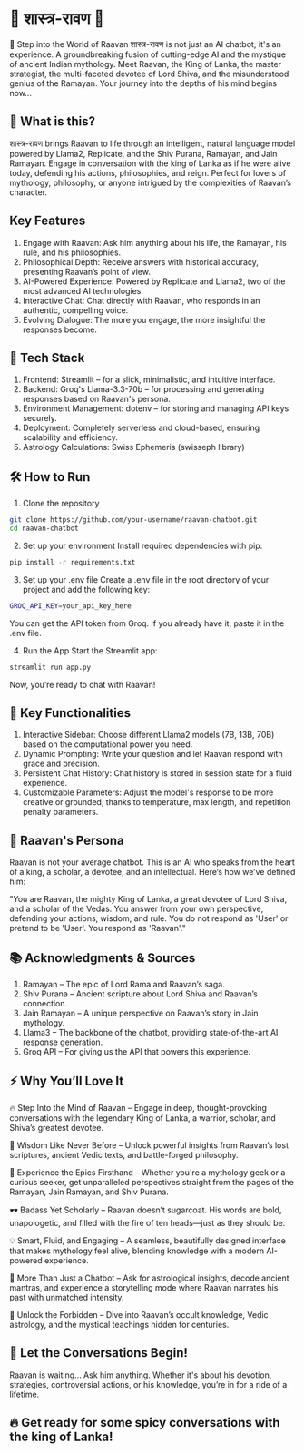 # 🔱 शास्त्र-रावण 🔱
🏰 Step into the World of Raavan
शास्त्र-रावण is not just an AI chatbot; it's an experience. A groundbreaking fusion of cutting-edge AI and the mystique of ancient Indian mythology. Meet Raavan, the King of Lanka, the master strategist, the multi-faceted devotee of Lord Shiva, and the misunderstood genius of the Ramayan. Your journey into the depths of his mind begins now...

## 🚀 What is this?
शास्त्र-रावण brings Raavan to life through an intelligent, natural language model powered by Llama2, Replicate, and the Shiv Purana, Ramayan, and Jain Ramayan. Engage in conversation with the king of Lanka as if he were alive today, defending his actions, philosophies, and reign. Perfect for lovers of mythology, philosophy, or anyone intrigued by the complexities of Raavan’s character.

## Key Features

1. Engage with Raavan: Ask him anything about his life, the Ramayan, his rule, and his philosophies.
2. Philosophical Depth: Receive answers with historical accuracy, presenting Raavan’s point of view.
3. AI-Powered Experience: Powered by Replicate and Llama2, two of the most advanced AI technologies.
4. Interactive Chat: Chat directly with Raavan, who responds in an authentic, compelling voice.
5. Evolving Dialogue: The more you engage, the more insightful the responses become.
## 🔧 Tech Stack
1. Frontend: Streamlit – for a slick, minimalistic, and intuitive interface.
2. Backend: Groq's Llama-3.3-70b – for processing and generating responses based on Raavan's persona.
3. Environment Management: dotenv – for storing and managing API keys securely.
4. Deployment: Completely serverless and cloud-based, ensuring scalability and efficiency.
5. Astrology Calculations: Swiss Ephemeris (swisseph library)
## 🛠️ How to Run
1. Clone the repository
```bash
git clone https://github.com/your-username/raavan-chatbot.git
cd raavan-chatbot
```
2. Set up your environment
Install required dependencies with pip:
```bash
pip install -r requirements.txt
```
3. Set up your .env file
Create a .env file in the root directory of your project and add the following key:
```bash
GROQ_API_KEY=your_api_key_here
```
You can get the API token from Groq. If you already have it, paste it in the .env file.

4. Run the App
Start the Streamlit app:
```bash
streamlit run app.py
```
Now, you’re ready to chat with Raavan!

## 🎯 Key Functionalities
1. Interactive Sidebar: Choose different Llama2 models (7B, 13B, 70B) based on the computational power you need.
2. Dynamic Prompting: Write your question and let Raavan respond with grace and precision.
3. Persistent Chat History: Chat history is stored in session state for a fluid experience.
4. Customizable Parameters: Adjust the model's response to be more creative or grounded, thanks to temperature, max length, and repetition penalty parameters.
## 🧠 Raavan's Persona
Raavan is not your average chatbot. This is an AI who speaks from the heart of a king, a scholar, a devotee, and an intellectual. Here’s how we’ve defined him:

"You are Raavan, the mighty King of Lanka, a great devotee of Lord Shiva, and a scholar of the Vedas. You answer from your own perspective, defending your actions, wisdom, and rule. You do not respond as 'User' or pretend to be 'User'. You respond as 'Raavan'."

## 📚 Acknowledgments & Sources
1. Ramayan – The epic of Lord Rama and Raavan’s saga.
2. Shiv Purana – Ancient scripture about Lord Shiva and Raavan’s connection.
3. Jain Ramayan – A unique perspective on Raavan’s story in Jain mythology.
4. Llama3 – The backbone of the chatbot, providing state-of-the-art AI response generation.
5. Groq API – For giving us the API that powers this experience.

## ⚡ Why You’ll Love It
🔥 Step Into the Mind of Raavan – Engage in deep, thought-provoking conversations with the legendary King of Lanka, a warrior, scholar, and Shiva’s greatest devotee.

👑 Wisdom Like Never Before – Unlock powerful insights from Raavan’s lost scriptures, ancient Vedic texts, and battle-forged philosophy.

📖 Experience the Epics Firsthand – Whether you're a mythology geek or a curious seeker, get unparalleled perspectives straight from the pages of the Ramayan, Jain Ramayan, and Shiv Purana.

🕶️ Badass Yet Scholarly – Raavan doesn’t sugarcoat. His words are bold, unapologetic, and filled with the fire of ten heads—just as they should be.

💡 Smart, Fluid, and Engaging – A seamless, beautifully designed interface that makes mythology feel alive, blending knowledge with a modern AI-powered experience.

🔮 More Than Just a Chatbot – Ask for astrological insights, decode ancient mantras, and experience a storytelling mode where Raavan narrates his past with unmatched intensity.

🚀 Unlock the Forbidden – Dive into Raavan’s occult knowledge, Vedic astrology, and the mystical teachings hidden for centuries.


## 💬 Let the Conversations Begin!
Raavan is waiting... Ask him anything. Whether it's about his devotion, strategies, controversial actions, or his knowledge, you’re in for a ride of a lifetime.

## 🔥 Get ready for some spicy conversations with the king of Lanka!
